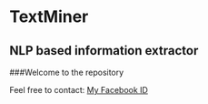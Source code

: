 TextMiner
=========

NLP based information extractor
-------------------------------

###Welcome to the repository

Feel free to contact: [My Facebook ID](https://www.facebook.com/profile.php?id=100008391880585&ref=bookmarks)
